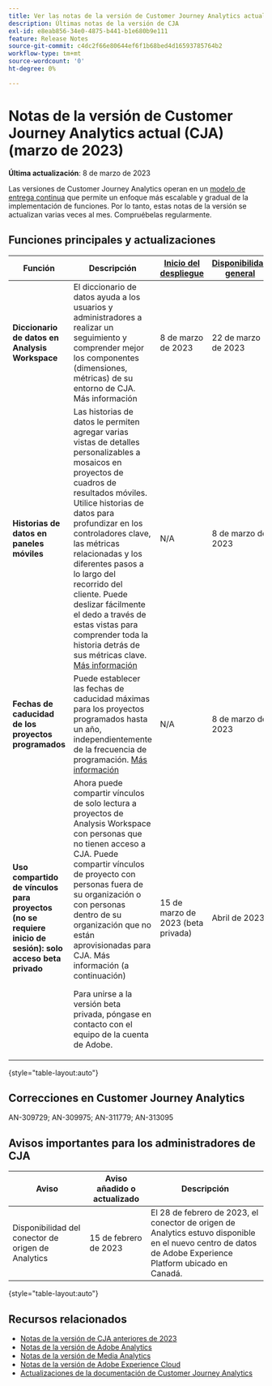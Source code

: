 ```yaml
---
title: Ver las notas de la versión de Customer Journey Analytics actuales
description: Últimas notas de la versión de CJA
exl-id: e8eab856-34e0-4875-b441-b1e680b9e111
feature: Release Notes
source-git-commit: c4dc2f66e80644ef6f1b68bed4d16593785764b2
workflow-type: tm+mt
source-wordcount: '0'
ht-degree: 0%

---
```


# Notas de la versión de Customer Journey Analytics actual (CJA) (marzo de 2023)

**Última actualización**: 8 de marzo de 2023

Las versiones de Customer Journey Analytics operan en un [modelo de entrega continua](releases.md) que permite un enfoque más escalable y gradual de la implementación de funciones. Por lo tanto, estas notas de la versión se actualizan varias veces al mes. Compruébelas regularmente.

## Funciones principales y actualizaciones

| Función | Descripción | [Inicio del despliegue](/help/release-notes/releases.md) | [Disponibilidad general](/help/release-notes/releases.md) |
| ----------- | ---------- | ----- | --- |
| **Diccionario de datos en Analysis Workspace** | El diccionario de datos ayuda a los usuarios y administradores a realizar un seguimiento y comprender mejor los componentes (dimensiones, métricas) de su entorno de CJA. Más información | 8 de marzo de 2023 | 22 de marzo de 2023 |
| **Historias de datos en paneles móviles** | Las historias de datos le permiten agregar varias vistas de detalles personalizables a mosaicos en proyectos de cuadros de resultados móviles. Utilice historias de datos para profundizar en los controladores clave, las métricas relacionadas y los diferentes pasos a lo largo del recorrido del cliente. Puede deslizar fácilmente el dedo a través de estas vistas para comprender toda la historia detrás de sus métricas clave. [Más información](/help/mobile-app/create-scorecard.md#create-data-story) | N/A | 8 de marzo de 2023 |
| **Fechas de caducidad de los proyectos programados** | Puede establecer las fechas de caducidad máximas para los proyectos programados hasta un año, independientemente de la frecuencia de programación. [Más información](/help/analysis-workspace/curate-share/t-schedule-report.md) | N/A | 8 de marzo de 2023 |
| **Uso compartido de vínculos para proyectos (no se requiere inicio de sesión): solo acceso beta privado** | Ahora puede compartir vínculos de solo lectura a proyectos de Analysis Workspace con personas que no tienen acceso a CJA. Puede compartir vínculos de proyecto con personas fuera de su organización o con personas dentro de su organización que no están aprovisionadas para CJA. Más información (a continuación)<p>Para unirse a la versión beta privada, póngase en contacto con el equipo de la cuenta de Adobe. | 15 de marzo de 2023 (beta privada) | Abril de 2023 |

{style="table-layout:auto"}

## Correcciones en Customer Journey Analytics

AN-309729; AN-309975; AN-311779; AN-313095

## Avisos importantes para los administradores de CJA

| Aviso | Aviso añadido o actualizado | Descripción |
| --- | --- | --- |
| Disponibilidad del conector de origen de Analytics | 15 de febrero de 2023 | El 28 de febrero de 2023, el conector de origen de Analytics estuvo disponible en el nuevo centro de datos de Adobe Experience Platform ubicado en Canadá. |

{style="table-layout:auto"}

## Recursos relacionados

* [Notas de la versión de CJA anteriores de 2023](/help/release-notes/2023.md)
* [Notas de la versión de Adobe Analytics](https://experienceleague.adobe.com/docs/analytics/release-notes/latest.html?lang=es)
* [Notas de la versión de Media Analytics](https://experienceleague.adobe.com/docs/media-analytics/using/additional-resources/release-notes.html?lang=es)
* [Notas de la versión de Adobe Experience Cloud](https://experienceleague.adobe.com/docs/release-notes/experience-cloud/current.html?lang=es)
* [Actualizaciones de la documentación de Customer Journey Analytics](/help/release-notes/doc-changes.md)
